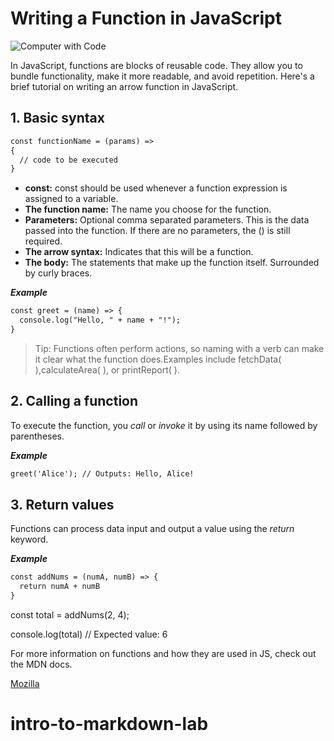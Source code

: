 # Writing a Function in JavaScript

![Computer with Code](https://images.unsplash.com/photo-1587620962725-abab7fe55159?auto=format&fit=crop&q=80&w=1631&ixlib=rb-4.0.3&ixid=M3wxMjA3fDB8MHxwaG90by1wYWdlfHx8fGVufDB8fHx8fA%3D%3D)



In JavaScript, functions are blocks of reusable code. They allow you to bundle functionality, make it more readable, and avoid repetition. Here's a brief tutorial on writing an arrow function in JavaScript.

## 1. Basic syntax

```markdown
const functionName = (params) => 
{
  // code to be executed
}
```

* **const:** const should be used whenever a function expression is assigned to a variable.
* **The function name:** The name you choose for the function.
* **Parameters:** Optional comma separated parameters. This is the data passed into the function. If there are no parameters, the () is still required.
* **The arrow syntax:** Indicates that this will be a function.
* **The body:** The statements that make up the function itself. Surrounded by curly braces.

***Example***

```markdown
const greet = (name) => {
  console.log("Hello, " + name + "!");
}
```

> Tip: Functions often perform actions, so naming with a verb can make it clear what the function does.Examples include fetchData( ),calculateArea( ), or printReport( ).

## 2. Calling a function

To execute the function, you *call* or *invoke* it by using its name followed by parentheses.

***Example***

```markdown
greet('Alice'); // Outputs: Hello, Alice!
```

## 3. Return values

Functions can process data input and output a value using the *return* keyword.

***Example***

```markdown
const addNums = (numA, numB) => {
  return numA + numB
}
```

const total = addNums(2, 4);

console.log(total) // Expected value: 6

For more information on functions and how they are used in JS, check out the MDN docs.

[Mozilla](https://developer.mozilla.org/en-US/docs/Web/JavaScript/Guide/Functions)
# intro-to-markdown-lab
